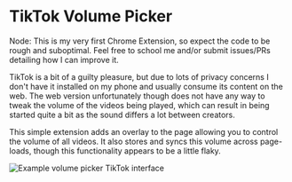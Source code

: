 TikTok Volume Picker
==============
Node: This is my very first Chrome Extension, so expect the code to be rough and suboptimal. Feel free to school me and/or submit issues/PRs detailing how I can improve it.

TikTok is a bit of a guilty pleasure, but due to lots of privacy concerns I don't have it installed on my phone and usually consume its content on the web. The web version unfortunately though does not have any way to tweak the volume of the videos being played, which can result in being started quite a bit as the sound differs a lot between creators.

This simple extension adds an overlay to the page allowing you to control the volume of all videos. It also stores and syncs this volume across page-loads, though this functionality appears to be a little flaky.

![Example volume picker TikTok interface](https://up.jross.me/m9dmxtb6)